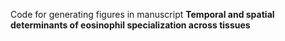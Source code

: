 Code for generating figures in manuscript **Temporal and spatial determinants of eosinophil specialization across tissues**

